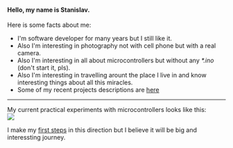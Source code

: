 #### Hello, my name is Stanislav.
Here is some facts about me:
- I'm software developer for many years but I still like it.
- Also I'm interesting in photography not with cell phone but with a real camera.
- Also I'm interesting in all about microcontrollers but without any *\*.ino* (don't start it, pls).
- Also I'm interesting in travelling arount the place I live in and know interesting things about all this miracles.
- Some of my recent projects descriptions are [here](https://github.com/K-S-K/CV/blob/main/README.md)

<hr>

My current practical experiments with microcontrollers looks like this:<br>
![](https://github.com/K-S-K/ESP32-02-OLed-SSD1366/blob/master/docs/oled.gif)

I make my [first steps](https://github.com/K-S-K/ESP32-02-OLed-SSD1366/blob/master/docs/Ch01_LostBits.md) in this direction but I believe it will be big and interessting journey.
